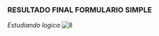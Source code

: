### RESULTADO FINAL FORMULARIO SIMPLE
*Estudiando logica*
![8](https://github.com/user-attachments/assets/8c33a29a-e385-4c95-9691-4e32b07fc20f)
